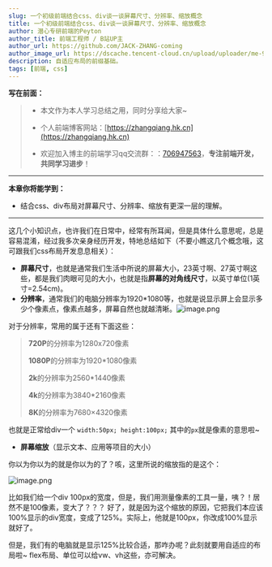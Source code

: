 ```yaml
---
slug: 一个初级前端结合css、div谈一谈屏幕尺寸、分辨率、缩放概念
title: 一个初级前端结合css、div谈一谈屏幕尺寸、分辨率、缩放概念
author: 潜心专研前端的Peyton
author_title: 前端工程师 / B站UP主
author_url: https://github.com/JACK-ZHANG-coming
author_image_url: https://dscache.tencent-cloud.cn/upload/uploader/me-92a68e681ce3e4498e0f4b495c7fff699f3e5dd2.png
description: 自适应布局的前缀基础。
tags: [前端, css]
---
```


<!-- truncate -->

**写在前面：**

> - 本文作为本人学习总结之用，同时分享给大家~
>
> - 个人前端博客网站：[https://zhangqiang.hk.cn](https://zhangqiang.hk.cn)
>
> - 欢迎加入博主的前端学习qq交流群：：[706947563](https://link.juejin.cn/?target=https%3A%2F%2Fqm.qq.com%2Fcgi-bin%2Fqm%2Fqr%3Fk%3DEbeK9mdG0e6P2pZdonIoILPqcGNsnR1x%26jump_from%3Dwebapi)，**专注前端开发，共同学习进步**！

------

**本章你将能学到：**

- 结合css、div布局对屏幕尺寸、分辨率、缩放有更深一层的理解。

------

这几个小知识点，也许我们在日常中，经常有所耳闻，但是具体什么意思呢，总是容易混淆，经过我多次亲身经历开发，特地总结如下（不要小瞧这几个概念哦，这可跟我们css布局开发息息相关）：

- **屏幕尺寸**，也就是通常我们生活中所说的屏幕大小，23英寸啊、27英寸啊这些，都是我们肉眼可见的大小，也就是指**屏幕的对角线尺寸**，以英寸单位(1英寸=2.54cm)。
- **分辨率**，通常我们的电脑分辨率为1920*1080等，也就是说显示屏上会显示多少个像素点，像素点越多，屏幕自然也就越清晰。![image.png](https://p6-juejin.byteimg.com/tos-cn-i-k3u1fbpfcp/b7c38d1b884c4d88a6b02405f11fba6a~tplv-k3u1fbpfcp-watermark.image)

对于分辨率，常用的属于还有下面这些：

> **720P**的分辨率为1280x720像素
>
> **1080P**的分辨率为1920*1080像素
>
> **2k**的分辨率为2560*1440像素
>
> **4k**的分辨率为3840*2160像素
>
> **8K**的分辨率为7680×4320像素

也就是正常给div一个 `width:50px; height:100px;` 其中的`px`就是像素的意思啦~

- **屏幕缩放**（显示文本、应用等项目的大小）

你以为你以为的就是你以为的了？咳，这里所说的缩放指的是这个：



![image.png](https://p9-juejin.byteimg.com/tos-cn-i-k3u1fbpfcp/7e5d63775e174c0da16d2e089fc7636b~tplv-k3u1fbpfcp-watermark.image)





比如我们给一个div 100px的宽度，但是，我们用测量像素的工具一量，咦？！居然不是100像素，变大了？？？ 好了，就是因为这个缩放的原因，它把我们本应该100%显示的div宽度，变成了125%。实际上，他就是100px，你改成100%显示就好了。

但是，我们有的电脑就是显示125%比较合适，那咋办呢？此刻就要用自适应的布局啦~ flex布局、单位可以给vw、vh这些，亦可解决。







